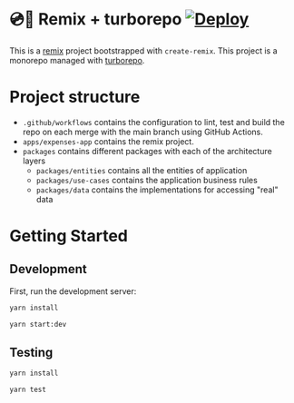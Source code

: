 # 💿🚀 Remix + turborepo [![Deploy](https://github.com/SantiMA10/remix-turborepo/actions/workflows/deploy.yml/badge.svg)](https://github.com/SantiMA10/remix-turborepo/actions/workflows/deploy.yml)

This is a [remix](https://remix.run/) project bootstrapped with `create-remix`. This project is a monorepo managed with [turborepo](https://turborepo.org/). 

# Project structure

- `.github/workflows` contains the configuration to lint, test and build the repo on each merge with the main branch using GitHub Actions.
- `apps/expenses-app` contains the remix project.
- `packages` contains different packages with each of the architecture layers
  - `packages/entities` contains all the entities of application
  - `packages/use-cases` contains the application business rules
  - `packages/data` contains the implementations for accessing "real" data
  
# Getting Started

## Development

First, run the development server:

```bash
yarn install

yarn start:dev
```

## Testing

```bash
yarn install

yarn test
```

